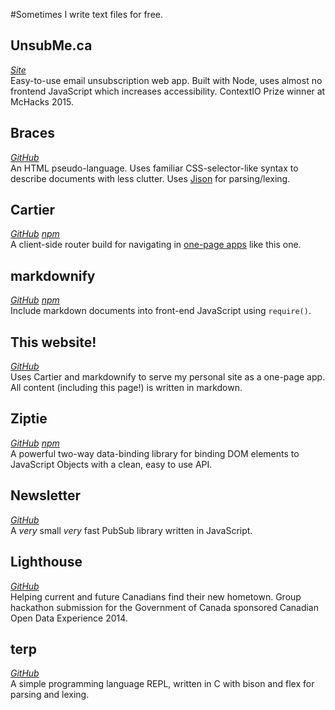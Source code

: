 #Sometimes I write text files for free.

## UnsubMe.ca
*[Site][unsubme-web]*<br>
Easy-to-use email unsubscription web app. Built with Node, uses almost no frontend JavaScript which increases accessibility.
ContextIO Prize winner at McHacks 2015.

## Braces
*[GitHub][braces-ghub]*<br>
An HTML pseudo-language. Uses familiar CSS-selector-like syntax to describe documents with less clutter. Uses [Jison][jison-homepage] for parsing/lexing.

## Cartier
*[GitHub][cartier-ghub] [npm][cartier-npm]*<br>
A client-side router build for navigating in [one-page apps](http://en.wikipedia.org/wiki/Single-page_application) like this one.

## markdownify
*[GitHub][mdify-ghub] [npm][mdify-npm]*<br>
Include markdown documents into front-end JavaScript using `require()`.

## This website!
*[GitHub][site-ghub]*<br>
Uses Cartier and markdownify to serve my personal site as a one-page app. All content (including this page!) is written in markdown.

## Ziptie
*[GitHub][ziptie-ghub] [npm][ziptie-npm]*<br>
A powerful two-way data-binding library for binding DOM elements to JavaScript Objects with a clean, easy to use API.

## Newsletter
*[GitHub][nl-ghub]*<br>
A *very* small *very* fast PubSub library written in JavaScript.

## Lighthouse
*[GitHub][lighthouse-ghub]*<br>
Helping current and future Canadians find their new hometown. Group hackathon submission for the Government of Canada sponsored Canadian Open Data Experience 2014.

## terp
*[GitHub][terp-ghub]*<br>
A simple programming language REPL, written in C with bison and flex for parsing and lexing.

[unsubme-web]: https://www.unsubme.ca

[braces-ghub]: https://github.com/bitjutsu/Braces
[jison-homepage]: http://jison.org

[cartier-npm]: https://npmjs.org/package/cartier
[cartier-ghub]: https://github.com/bitjutsu/Cartier

[mdify-npm]: https://npmjs.org/package/markdownify
[mdify-ghub]: https://github.com/bitjutsu/markdownify

[site-ghub]: https://github.com/bitjutsu/bitjutsu.ca

[ziptie-npm]: https://npmjs.org/package/ziptie
[ziptie-ghub]: https://github.com/bitjutsu/ziptie

[nl-ghub]: https://github.com/bitjutsu/Newsletter

[lighthouse-ghub]: https://github.com/kmackinnon/TentacularApps

[terp-ghub]: https://github.com/bitjutsu/terp
